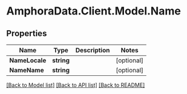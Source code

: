 # AmphoraData.Client.Model.Name
## Properties

Name | Type | Description | Notes
------------ | ------------- | ------------- | -------------
**NameLocale** | **string** |  | [optional] 
**NameName** | **string** |  | [optional] 

[[Back to Model list]](../README.md#documentation-for-models) [[Back to API list]](../README.md#documentation-for-api-endpoints) [[Back to README]](../README.md)

